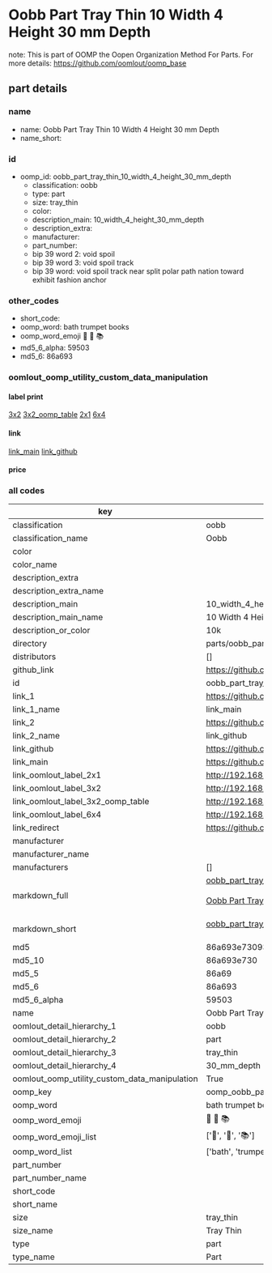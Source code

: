 # Oobb Part Tray Thin 10 Width 4 Height 30 mm Depth  

note: This is part of OOMP the Oopen Organization Method For Parts. For more details: https://github.com/oomlout/oomp_base

##  part details
  







### name
* name: Oobb Part Tray Thin 10 Width 4 Height 30 mm Depth
* name_short: 
### id
* oomp_id: oobb_part_tray_thin_10_width_4_height_30_mm_depth
  * classification: oobb
  * type: part
  * size: tray_thin
  * color: 
  * description_main: 10_width_4_height_30_mm_depth
  * description_extra: 
  * manufacturer: 
  * part_number: 
  * bip 39 word 2: void spoil
  * bip 39 word 3: void spoil track
  * bip 39 word: void spoil track near split polar path nation toward exhibit fashion anchor

### other_codes
* short_code: 
* oomp_word: bath trumpet books
* oomp_word_emoji :bath: :trumpet: :books:
* md5_6_alpha: 59503
* md5_6: 86a693






### oomlout_oomp_utility_custom_data_manipulation
#### label print
[3x2](http://192.168.1.245:1112/?label=oomp%2059503)
[3x2_oomp_table](http://192.168.1.108:1112/?label=oomp%2059503)
[2x1](http://192.168.1.242:1112/?label=oomp%2059503)
[6x4](http://192.168.1.55:1112/?label=oomp%2059503)    

#### link

[link_main](https://github.com/oomlout/oomlout_oomp_version_1_messy/tree/main/parts/oobb_part_tray_thin_10_width_4_height_30_mm_depth) [link_github](https://github.com/oomlout/oomlout_oomp_version_1_messy/tree/main/parts/oobb_part_tray_thin_10_width_4_height_30_mm_depth)                             

#### price







### all codes 
| key | value |  
| --- | --- |  
| classification | oobb |  
| classification_name | Oobb |  
| color |  |  
| color_name |  |  
| description_extra |  |  
| description_extra_name |  |  
| description_main | 10_width_4_height_30_mm_depth |  
| description_main_name | 10 Width 4 Height 30 mm Depth |  
| description_or_color | 10k |  
| directory | parts/oobb_part_tray_thin_10_width_4_height_30_mm_depth |  
| distributors | [] |  
| github_link | https://github.com/oomlout/oomlout_oomp_part_src/tree/main/parts/oobb_part_tray_thin_10_width_4_height_30_mm_depth |  
| id | oobb_part_tray_thin_10_width_4_height_30_mm_depth |  
| link_1 | https://github.com/oomlout/oomlout_oomp_version_1_messy/tree/main/parts/oobb_part_tray_thin_10_width_4_height_30_mm_depth |  
| link_1_name | link_main |  
| link_2 | https://github.com/oomlout/oomlout_oomp_version_1_messy/tree/main/parts/oobb_part_tray_thin_10_width_4_height_30_mm_depth |  
| link_2_name | link_github |  
| link_github | https://github.com/oomlout/oomlout_oomp_version_1_messy/tree/main/parts/oobb_part_tray_thin_10_width_4_height_30_mm_depth |  
| link_main | https://github.com/oomlout/oomlout_oomp_version_1_messy/tree/main/parts/oobb_part_tray_thin_10_width_4_height_30_mm_depth |  
| link_oomlout_label_2x1 | http://192.168.1.242:1112/?label=oomp%2059503 |  
| link_oomlout_label_3x2 | http://192.168.1.245:1112/?label=oomp%2059503 |  
| link_oomlout_label_3x2_oomp_table | http://192.168.1.108:1112/?label=oomp%2059503 |  
| link_oomlout_label_6x4 | http://192.168.1.55:1112/?label=oomp%2059503 |  
| link_redirect | https://github.com/oomlout/oomlout_oomp_version_1_messy/tree/main/parts/oobb_part_tray_thin_10_width_4_height_30_mm_depth |  
| manufacturer |  |  
| manufacturer_name |  |  
| manufacturers | [] |  
| markdown_full | [oobb_part_tray_thin_10_width_4_height_30_mm_depth](none)<br>[](none)<br>[Oobb Part Tray Thin 10 Width 4 Height 30 Mm Depth](none)<br><br> |  
| markdown_short | [oobb_part_tray_thin_10_width_4_height_30_mm_depth](none)<br><br> |  
| md5 | 86a693e73093541e9de91939cd3497ac |  
| md5_10 | 86a693e730 |  
| md5_5 | 86a69 |  
| md5_6 | 86a693 |  
| md5_6_alpha | 59503 |  
| name | Oobb Part Tray Thin 10 Width 4 Height 30 mm Depth |  
| oomlout_detail_hierarchy_1 | oobb |  
| oomlout_detail_hierarchy_2 | part |  
| oomlout_detail_hierarchy_3 | tray_thin |  
| oomlout_detail_hierarchy_4 | 30_mm_depth |  
| oomlout_oomp_utility_custom_data_manipulation | True |  
| oomp_key | oomp_oobb_part_tray_thin_10_width_4_height_30_mm_depth |  
| oomp_word | bath trumpet books |  
| oomp_word_emoji | :bath: :trumpet: :books: |  
| oomp_word_emoji_list | [':bath:', ':trumpet:', ':books:'] |  
| oomp_word_list | ['bath', 'trumpet', 'books'] |  
| part_number |  |  
| part_number_name |  |  
| short_code |  |  
| short_name |  |  
| size | tray_thin |  
| size_name | Tray Thin |  
| type | part |  
| type_name | Part |  
